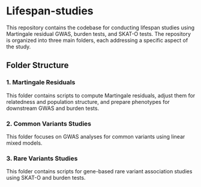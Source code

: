 # Lifespan-studies

This repository contains the codebase for conducting lifespan studies using Martingale residual GWAS, burden tests, and SKAT-O tests. The repository is organized into three main folders, each addressing a specific aspect of the study.

## Folder Structure

### 1. Martingale Residuals

This folder contains scripts to compute Martingale residuals, adjust them for relatedness and population structure, and prepare phenotypes for downstream GWAS and burden tests.

### 2. Common Variants Studies

This folder focuses on GWAS analyses for common variants using linear mixed models.

### 3. Rare Variants Studies

This folder contains scripts for gene-based rare variant association studies using SKAT-O and burden tests.
